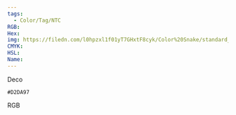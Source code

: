```yaml
---
tags:
  - Color/Tag/NTC
RGB:
Hex:
img: https://filedn.com/l0hpzxl1f01yT7GHxtF8cyk/Color%20Snake/standard_csv_to_svg/D2DA97.svg
CMYK:
HSL:
Name:
---
```

Deco
```palette
#D2DA97
```
RGB

